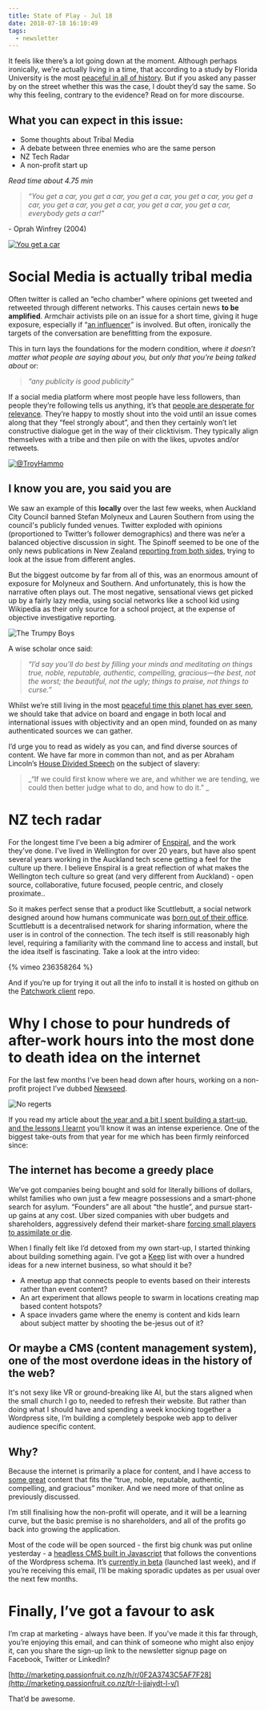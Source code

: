 ```yaml
---
title: State of Play - Jul 18
date: 2018-07-18 16:10:49
tags:
  - newsletter
---
```


It feels like there’s a lot going down at the moment. Although perhaps ironically, we’re actually living in a time, that according to a study by Florida University is the most [peaceful in all of history](http://marketing.passionfruit.co.nz/t/r-l-jjaiydt-l-y/). But if you asked any passer by on the street whether this was the case, I doubt they’d say the same. So why this feeling, contrary to the evidence? Read on for more discourse.

## What you can expect in this issue:

*   Some thoughts about Tribal Media
*   A debate between three enemies who are the same person
*   NZ Tech Radar
*   A non-profit start up

_Read time about 4.75 min_

> _“You get a car, you get a car, you get a car, you get a car, you get a car, you get a car, you get a car, you get a car, you get a car, everybody gets a car!”_

\- Oprah Winfrey (2004)

[![You get a car](overlay.png)](http://marketing.passionfruit.co.nz/t/r-l-jjaiydt-l-t/)

# Social Media is actually tribal media

Often twitter is called an “echo chamber” where opinions get tweeted and retweeted through different networks. This causes certain news **to be amplified**. Armchair activists pile on an issue for a short time, giving it huge exposure, especially if “[an influencer](http://marketing.passionfruit.co.nz/t/r-l-jjaiydt-l-i/)” is involved. But often, ironically the targets of the conversation are benefitting from the exposure.

This in turn lays the foundations for the modern condition, where _it doesn’t matter what people are saying about you, but only that you’re being talked about_ or:

> _“any publicity is good publicity”_

If a social media platform where most people have less followers, than people they’re following tells us anything, it’s that [people are desperate for relevance](http://marketing.passionfruit.co.nz/t/r-l-jjaiydt-l-d/). They’re happy to mostly shout into the void until an issue comes along that they “feel strongly about”, and then they certainly won’t let constructive dialogue get in the way of their clicktivism. They typically align themselves with a tribe and then pile on with the likes, upvotes and/or retweets.

[![@TroyHammo](https://i1.createsend1.com/ei/r/51/81A/D1A/152216/csfinal/TroyHammondonTwitterPeopleareweirdSomeonedoes10ama.png)](http://marketing.passionfruit.co.nz/t/r-l-jjaiydt-l-h/)

## I know you are, you said you are

We saw an example of this **locally** over the last few weeks, when Auckland City Council banned Stefan Molyneux and Lauren Southern from using the council's publicly funded venues. Twitter exploded with opinions (proportioned to Twitter’s follower demographics) and there was ne’er a balanced objective discussion in sight. The Spinoff seemed to be one of the only news publications in New Zealand [reporting from both sides](http://marketing.passionfruit.co.nz/t/r-l-jjaiydt-l-k/), trying to look at the issue from different angles.

But the biggest outcome by far from all of this, was an enormous amount of exposure for Molyneux and Southern. And unfortunately, this is how the narrative often plays out. The most negative, sensational views get picked up by a fairly lazy media, using social networks like a school kid using Wikipedia as their only source for a school project, at the expense of objective investigative reporting.

![The Trumpy Boys](https://i2.createsend1.com/ei/r/51/81A/D1A/152216/csfinal/Y16ShPI.jpg)

A wise scholar once said:

> _“I’d say you’ll do best by filling your minds and meditating on things true, noble, reputable, authentic, compelling, gracious—the best, not the worst; the beautiful, not the ugly; things to praise, not things to curse.”_

Whilst we’re still living in the most [peaceful time this planet has ever seen](http://marketing.passionfruit.co.nz/t/r-l-jjaiydt-l-u/), we should take that advice on board and engage in both local and international issues with objectivity and an open mind, founded on as many authenticated sources we can gather.

I’d urge you to read as widely as you can, and find diverse sources of content. We have far more in common than not, and as per Abraham Lincoln’s [House Divided Speech](http://marketing.passionfruit.co.nz/t/r-l-jjaiydt-l-o/) on the subject of slavery:

> _“If we could first know where we are, and whither we are tending, we could then better judge what to do, and how to do it.” _

# NZ tech radar

For the longest time I’ve been a big admirer of [Enspiral](http://marketing.passionfruit.co.nz/t/r-l-jjaiydt-l-b/), and the work they’ve done. I’ve lived in Wellington for over 20 years, but have also spent several years working in the Auckland tech scene getting a feel for the culture up there. I believe Enspiral is a great reflection of what makes the Wellington tech culture so great (and very different from Auckland) - open source, collaborative, future focused, people centric, and closely proximate..

So it makes perfect sense that a product like Scuttlebutt, a social network designed around how humans communicate was [born out of their office](http://marketing.passionfruit.co.nz/t/r-l-jjaiydt-l-n/). Scuttlebutt is a decentralised network for sharing information, where the user is in control of the connection. The tech itself is still reasonably high level, requiring a familiarity with the command line to access and install, but the idea itself is fascinating. Take a look at the intro video:

{% vimeo 236358264 %}

And if you’re up for trying it out all the info to install it is hosted on github on the [Patchwork client](http://marketing.passionfruit.co.nz/t/r-l-jjaiydt-l-x/) repo.

# Why I chose to pour hundreds of after-work hours into the most done to death idea on the internet

For the last few months I’ve been head down after hours, working on a non-profit project I’ve dubbed [Newseed](http://marketing.passionfruit.co.nz/t/r-l-jjaiydt-l-m/).

![No regerts](https://i4.createsend1.com/ei/r/51/81A/D1A/152216/csfinal/pqHkZWS.jpg)

If you read my article about [the year and a bit I spent building a start-up, and the lessons I learnt](https://medium.com/@ezy_/the-entrepreneur-the-idealist-and-the-money-grubber-ad8af80ca206) you’ll know it was an intense experience. One of the biggest take-outs from that year for me which has been firmly reinforced since:

## The internet has become a greedy place

We’ve got companies being bought and sold for literally billions of dollars, whilst families who own just a few meagre possessions and a smart-phone search for asylum. “Founders” are all about “the hustle”, and pursue start-up gains at any cost. Uber sized companies with uber budgets and shareholders, aggressively defend their market-share [forcing small players to assimilate or die](http://marketing.passionfruit.co.nz/t/r-l-jjaiydt-l-c/).

When I finally felt like I’d detoxed from my own start-up, I started thinking about building something again. I’ve got a [Keep](http://marketing.passionfruit.co.nz/t/r-l-jjaiydt-l-q/) list with over a hundred ideas for a new internet business, so what should it be?

*   A meetup app that connects people to events based on their interests rather than event content?
*   An art experiment that allows people to swarm in locations creating map based content hotspots?
*   A space invaders game where the enemy is content and kids learn about subject matter by shooting the be-jesus out of it?

## Or maybe a CMS (content management system), one of the most overdone ideas in the history of the web?

It's not sexy like VR or ground-breaking like AI, but the stars aligned when the small church I go to, needed to refresh their website. But rather than doing what I should have and spending a week knocking together a Wordpress site, I’m building a completely bespoke web app to deliver audience specific content.

## Why?

Because the internet is primarily a place for content, and I have access to [some great](http://marketing.passionfruit.co.nz/t/r-l-jjaiydt-l-a/) content that fits the “true, noble, reputable, authentic, compelling, and gracious” moniker. And we need more of that online as previously discussed.

I’m still finalising how the non-profit will operate, and it will be a learning curve, but the basic premise is no shareholders, and all of the profits go back into growing the application.

Most of the code will be open sourced - the first big chunk was put online yesterday - a [headless CMS built in Javascript](http://marketing.passionfruit.co.nz/t/r-l-jjaiydt-l-f/) that follows the conventions of the Wordpress schema. It’s [currently in beta](http://marketing.passionfruit.co.nz/t/r-l-jjaiydt-l-z/) (launched last week), and if you’re receiving this email, I’ll be making sporadic updates as per usual over the next few months.

# Finally, I’ve got a favour to ask

I’m crap at marketing - always have been. If you've made it this far through, you’re enjoying this email, and can think of someone who might also enjoy it, can you share the sign-up link to the newsletter signup page on Facebook, Twitter or LinkedIn?

[http://marketing.passionfruit.co.nz/h/r/0F2A3743C5AF7F28](http://marketing.passionfruit.co.nz/t/r-l-jjaiydt-l-v/)

That’d be awesome.